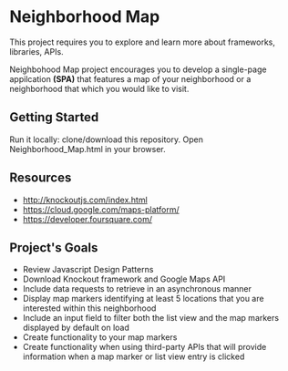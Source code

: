 # Neighborhood Map

This project requires you to explore and learn more about frameworks, libraries, APIs.

Neighbohood Map project encourages you to develop a single-page appilcation **(SPA)** that features a map of your neighborhood or a neighborhood that which you would like to visit. 

## Getting Started
Run it locally: clone/download this repository. Open Neighborhood_Map.html in your browser.

## Resources

* http://knockoutjs.com/index.html
* https://cloud.google.com/maps-platform/
* https://developer.foursquare.com/

## Project's Goals

* Review Javascript Design Patterns
* Download Knockout framework and Google Maps API
* Include data requests to retrieve in an asynchronous manner
* Display map  markers identifying at least 5 locations that you are interested within this neighborhood
* Include an input field to filter both the list view and the map markers displayed by default on load
* Create functionality to your map markers
* Create functionality when using third-party APIs that will provide information when a map marker or list view entry is clicked






